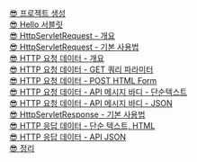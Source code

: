 [😎 프로젝트 생성](https://rounded-eucalyptus-058.notion.site/093e8cca4f8e45958a0e19f21b549554)
</br>
[😎 Hello 서블릿](https://rounded-eucalyptus-058.notion.site/Hello-5a2f234482444c768c82047b9e2bbc21) 
</br>
[😎 HttpServletRequest - 개요](https://rounded-eucalyptus-058.notion.site/HttpServletRequest-d47d6b698acb4067aa700fefafcdc6a4)
</br>
[😎 HttpServletRequest - 기본 사용법](https://rounded-eucalyptus-058.notion.site/HttpServletRequest-5fde30d8f97d47948a75dfdab431d2c9)
</br>
[😎 HTTP 요청 데이터 - 개요](https://rounded-eucalyptus-058.notion.site/HTTP-eabc582f51cd42d9a7bc0694055bfe81)
</br>
[😎 HTTP 요청 데이터 - GET 쿼리 파라미터](https://rounded-eucalyptus-058.notion.site/HTTP-GET-b1c1d5eccdc244da94f10a8651b461f5)
</br>
[😎 HTTP 요청 데이터 - POST HTML Form](https://rounded-eucalyptus-058.notion.site/HTTP-POST-HTML-Form-3408b03bf8fa4078a1434bceaf6e3478)
</br>
[😎 HTTP 요청 데이터 - API 메시지 바디 - 단순텍스트](https://rounded-eucalyptus-058.notion.site/HTTP-API-073d3d49d1524e4585367cf0ae316c33)
</br>
[😎 HTTP 요청 데이터 - API 메시지 바디 - JSON](https://rounded-eucalyptus-058.notion.site/HTTP-API-JSON-0d2a131e338a437e8760813cf2c96732)
</br>
[😎 HttpServletResponse - 기본 사용법](https://rounded-eucalyptus-058.notion.site/HttpServletResponse-32cfa886395a43eea92297589a4bb224)
</br>
[😎 HTTP 응답 데이터 - 단순 텍스트, HTML](https://rounded-eucalyptus-058.notion.site/HTTP-HTML-daf64729e70f4ff88061dd102b792238)
</br>
[😎 HTTP 응답 데이터 - API JSON](https://rounded-eucalyptus-058.notion.site/HTTP-API-JSON-0101135ba6f94f2baf452f3eb0255d1e)
</br>
[😎 정리](https://rounded-eucalyptus-058.notion.site/f42ebadb9c184d62a2c858298da8d37c)
